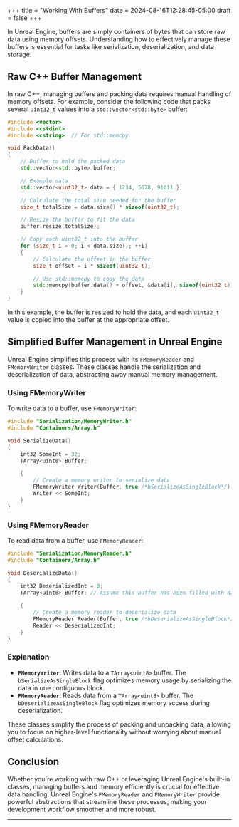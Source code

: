 
+++
title = "Working With Buffers"
date = 2024-08-16T12:28:45-05:00
draft = false
+++


In Unreal Engine, buffers are simply containers of bytes that can store raw data using memory offsets. Understanding how to effectively manage these buffers is essential for tasks like serialization, deserialization, and data storage.

## Raw C++ Buffer Management

In raw C++, managing buffers and packing data requires manual handling of memory offsets. For example, consider the following code that packs several `uint32_t` values into a `std::vector<std::byte>` buffer:

```cpp
#include <vector>
#include <cstdint>
#include <cstring>  // For std::memcpy

void PackData()
{
    // Buffer to hold the packed data
    std::vector<std::byte> buffer;

    // Example data
    std::vector<uint32_t> data = { 1234, 5678, 91011 };

    // Calculate the total size needed for the buffer
    size_t totalSize = data.size() * sizeof(uint32_t);

    // Resize the buffer to fit the data
    buffer.resize(totalSize);

    // Copy each uint32_t into the buffer
    for (size_t i = 0; i < data.size(); ++i)
    {
        // Calculate the offset in the buffer
        size_t offset = i * sizeof(uint32_t);

        // Use std::memcpy to copy the data
        std::memcpy(buffer.data() + offset, &data[i], sizeof(uint32_t));
    }
}
```

In this example, the buffer is resized to hold the data, and each `uint32_t` value is copied into the buffer at the appropriate offset.

## Simplified Buffer Management in Unreal Engine

Unreal Engine simplifies this process with its `FMemoryReader` and `FMemoryWriter` classes. These classes handle the serialization and deserialization of data, abstracting away manual memory management.

### Using **FMemoryWriter**

To write data to a buffer, use `FMemoryWriter`:

```cpp
#include "Serialization/MemoryWriter.h"
#include "Containers/Array.h"

void SerializeData()
{
    int32 SomeInt = 32;
    TArray<uint8> Buffer;

    {
        // Create a memory writer to serialize data
        FMemoryWriter Writer(Buffer, true /*bSerializeAsSingleBlock*/);
        Writer << SomeInt;
    }
}
```

### Using **FMemoryReader**

To read data from a buffer, use `FMemoryReader`:

```cpp
#include "Serialization/MemoryReader.h"
#include "Containers/Array.h"

void DeserializeData()
{
    int32 DeserializedInt = 0;
    TArray<uint8> Buffer; // Assume this buffer has been filled with data

    {
        // Create a memory reader to deserialize data
        FMemoryReader Reader(Buffer, true /*bDeserializeAsSingleBlock*/);
        Reader << DeserializedInt;
    }
}
```

### Explanation

- **`FMemoryWriter`**: Writes data to a `TArray<uint8>` buffer. The `bSerializeAsSingleBlock` flag optimizes memory usage by serializing the data in one contiguous block.
- **`FMemoryReader`**: Reads data from a `TArray<uint8>` buffer. The `bDeserializeAsSingleBlock` flag optimizes memory access during deserialization.

These classes simplify the process of packing and unpacking data, allowing you to focus on higher-level functionality without worrying about manual offset calculations.

## Conclusion

Whether you're working with raw C++ or leveraging Unreal Engine's built-in classes, managing buffers and memory efficiently is crucial for effective data handling. Unreal Engine's `FMemoryReader` and `FMemoryWriter` provide powerful abstractions that streamline these processes, making your development workflow smoother and more robust.

--- 
